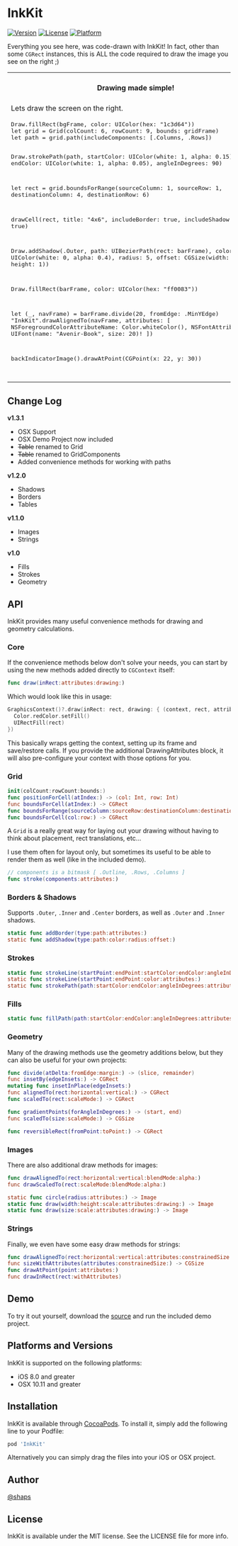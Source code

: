 # InkKit

[![Version](https://img.shields.io/cocoapods/v/InkKit.svg?style=flat)](http://cocoapods.org/pods/InkKit)
[![License](https://img.shields.io/cocoapods/l/InkKit.svg?style=flat)](http://cocoapods.org/pods/InkKit)
[![Platform](https://img.shields.io/cocoapods/p/InkKit.svg?style=flat)](http://cocoapods.org/pods/InkKit)

Everything you see here, was code-drawn with InkKit! In fact, other than some `CGRect` instances, this is ALL the code required to draw the image you see on the right ;)

<table>
  <tr>
    <th width="30%">Drawing made simple!</th>
    <th width="30%">InkKit In Action</th>
  </tr>
  <tr>
    <td>Lets draw the screen on the right.</td>
    <th rowspan="9"><img src="http://shaps.me/assets/img/blog/InkKit.gif"></th>
  </tr>
  <tr>
    <td><div class="highlight highlight-source-swift"><pre>
Draw.fillRect(bgFrame, color: UIColor(hex: "1c3d64"))
let grid = Grid(colCount: 6, rowCount: 9, bounds: gridFrame)
let path = grid.path(includeComponents: [.Columns, .Rows])

Draw.strokePath(path, startColor: UIColor(white: 1, alpha: 0.15),
    endColor: UIColor(white: 1, alpha: 0.05), angleInDegrees: 90)

let rect = grid.boundsForRange(sourceColumn: 1, sourceRow: 1,
                      destinationColumn: 4, destinationRow: 6)

drawCell(rect, title: "4x6",
  includeBorder: true, includeShadow: true)

Draw.addShadow(.Outer, path: UIBezierPath(rect: barFrame),
           color: UIColor(white: 0, alpha: 0.4), radius: 5,
                       offset: CGSize(width: 0, height: 1))

Draw.fillRect(barFrame, color: UIColor(hex: "ff0083"))

let (_, navFrame) = barFrame.divide(20, fromEdge: .MinYEdge)
"InkKit".drawAlignedTo(navFrame, attributes: [
  NSForegroundColorAttributeName: Color.whiteColor(),
  NSFontAttributeName: UIFont(name: "Avenir-Book", size: 20)!
])

backIndicatorImage().drawAtPoint(CGPoint(x: 22, y: 30))  
</tr></table>

## Change Log

**v1.3.1**

* OSX Support
* OSX Demo Project now included
* ~~Table~~ renamed to Grid
* ~~Table~~ renamed to GridComponents
* Added convenience methods for working with paths

**v1.2.0**

* Shadows
* Borders
* Tables

**v1.1.0**

* Images
* Strings

**v1.0**

* Fills
* Strokes
* Geometry

## API

InkKit provides many useful convenience methods for drawing and geometry calculations.

### Core

If the convenience methods below don't solve your needs, you can start by using the new methods added directly to `CGContext` itself:

```swift
func draw(inRect:attributes:drawing:)
```

Which would look like this in usage:

```swift
GraphicsContext()?.draw(inRect: rect, drawing: { (context, rect, attributes) in
  Color.redColor.setFill()
  UIRectFill(rect)
})
```

This basically wraps getting the context, setting up its frame and save/restore calls. If you provide the additional DrawingAttributes block, it will also pre-configure your context with those options for you.

### Grid

```swift
init(colCount:rowCount:bounds:)
func positionForCell(atIndex:) -> (col: Int, row: Int)
func boundsForCell(atIndex:) -> CGRect
func boundsForRange(sourceColumn:sourceRow:destinationColumn:destinationRow:) -> CGRect
func boundsForCell(col:row:) -> CGRect
```

A `Grid` is a really great way for laying out your drawing without having to think about placement, rect translations, etc...

I use them often for layout only, but sometimes its useful to be able to render them as well (like in the included demo).

```swift
// components is a bitmask [ .Outline, .Rows, .Columns ]
func stroke(components:attributes:)
```

### Borders & Shadows

Supports `.Outer`, `.Inner` and `.Center` borders, as well as `.Outer` and `.Inner` shadows.

```swift
static func addBorder(type:path:attributes:)
static func addShadow(type:path:color:radius:offset:)
```

### Strokes

```swift
static func strokeLine(startPoint:endPoint:startColor:endColor:angleInDegrees:attributes:)
static func strokeLine(startPoint:endPoint:color:attributes:)
static func strokePath(path:startColor:endColor:angleInDegrees:attributes:)
```


### Fills

```swift
static func fillPath(path:startColor:endColor:angleInDegrees:attributes:)
```

### Geometry

Many of the drawing methods use the geometry additions below, but they can also be useful for your own projects:

```swift
func divide(atDelta:fromEdge:margin:) -> (slice, remainder)
func insetBy(edgeInsets:) -> CGRect
mutating func insetInPlace(edgeInsets:)
func alignedTo(rect:horizontal:vertical:) -> CGRect
func scaledTo(rect:scaleMode:) -> CGRect

func gradientPoints(forAngleInDegrees:) -> (start, end)
func scaledTo(size:scaleMode:) -> CGSize

func reversibleRect(fromPoint:toPoint:) -> CGRect
```

### Images

There are also additional draw methods for images:

```swift
func drawAlignedTo(rect:horizontal:vertical:blendMode:alpha:)
func drawScaledTo(rect:scaleMode:blendMode:alpha:)

static func circle(radius:attributes:) -> Image
static func draw(width:height:scale:attributes:drawing:) -> Image
static func draw(size:scale:attributes:drawing:) -> Image
```

### Strings

Finally, we even have some easy draw methods for strings:

```swift
func drawAlignedTo(rect:horizontal:vertical:attributes:constrainedSize:)
func sizeWithAttributes(attributes:constrainedSize:) -> CGSize
func drawAtPoint(point:attributes:)
func drawInRect(rect:withAttributes)
```

## Demo

To try it out yourself, download the [source](http://github.com/shaps80/InkKit) and run the included demo project.

## Platforms and Versions

InkKit is supported on the following platforms:

* iOS 8.0 and greater
* OSX 10.11 and greater

## Installation

InkKit is available through [CocoaPods](http://cocoapods.org). To install
it, simply add the following line to your Podfile:

```ruby
pod 'InkKit'
```

Alternatively you can simply drag the files into your iOS or OSX project.


## Author

[@shaps](http://twitter.com/shaps)

## License

InkKit is available under the MIT license. See the LICENSE file for more info.
